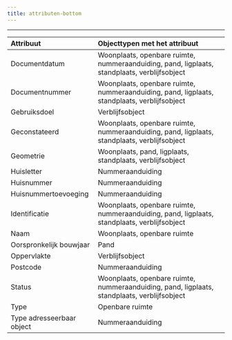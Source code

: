 ```yaml
---
title: attributen-bottom
---
```


----

| Attribuut | Objecttypen met het attribuut |
| :--- | :--- |
| Documentdatum | Woonplaats, openbare ruimte, nummeraanduiding, pand, ligplaats, standplaats, verblijfsobject |
| Documentnummer | Woonplaats, openbare ruimte, nummeraanduiding, pand, ligplaats, standplaats, verblijfsobject |
| Gebruiksdoel | Verblijfsobject |
| Geconstateerd | Woonplaats, openbare ruimte, nummeraanduiding, pand, ligplaats, standplaats, verblijfsobject |
| Geometrie | Woonplaats, pand, ligplaats, standplaats, verblijfsobject |
| Huisletter | Nummeraanduiding |
| Huisnummer | Nummeraanduiding |
| Huisnummertoevoeging | Nummeraanduiding |
| Identificatie | Woonplaats, openbare ruimte, nummeraanduiding, pand, ligplaats, standplaats, verblijfsobject |
| Naam | Woonplaats, openbare ruimte |
| Oorspronkelijk bouwjaar | Pand |
| Oppervlakte | Verblijfsobject |
| Postcode | Nummeraanduiding |
| Status | Woonplaats, openbare ruimte, nummeraanduiding, pand, ligplaats, standplaats, verblijfsobject |
| Type | Openbare ruimte |
| Type adresseerbaar object | Nummeraanduiding |
